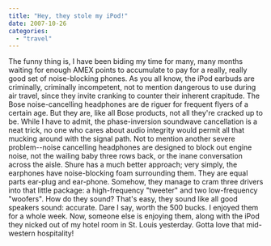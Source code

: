 ```yaml
---
title: "Hey, they stole my iPod!"
date: 2007-10-26
categories: 
  - "travel"
---
```


The funny thing is, I have been biding my time for many, many months waiting for enough AMEX points to accumulate to pay for a really, really good set of noise-blocking phones. As you all know, the iPod earbuds are criminally, criminally incompetent, not to mention dangerous to use during air travel, since they invite cranking to counter their inherent crapitude. The Bose noise-cancelling headphones are de riguer for frequent flyers of a certain age. But they are, like all Bose products, not all they're cracked up to be. While I have to admit, the phase-inversion soundwave cancellation is a neat trick, no one who cares about audio integrity would permit all that mucking around with the signal path. Not to mention another severe problem--noise cancelling headphones are designed to block out engine noise, not the wailing baby three rows back, or the inane conversation across the aisle. Shure has a much better approach; very simply, the earphones have noise-blocking foam surrounding them. They are equal parts ear-plug and ear-phone. Somehow, they manage to cram three drivers into that little package: a high-frequency "tweeter" and two low-frequency "woofers". How do they sound? That's easy, they sound like all good speakers sound: accurate. Dare I say, worth the 500 bucks. I enjoyed them for a whole week. Now, someone else is enjoying them, along with the iPod they nicked out of my hotel room in St. Louis yesterday. Gotta love that mid-western hospitality!
